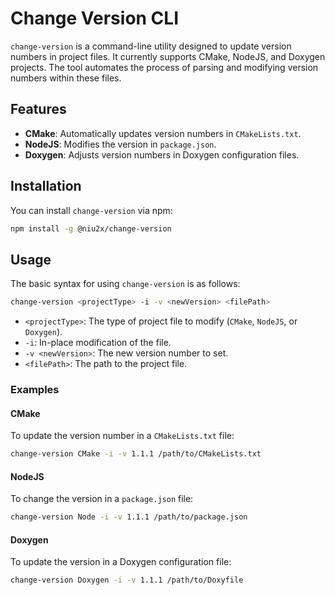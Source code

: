 # Change Version CLI

`change-version` is a command-line utility designed to update version numbers in project files. It currently supports CMake, NodeJS, and Doxygen projects. The tool automates the process of parsing and modifying version numbers within these files.

## Features

- **CMake**: Automatically updates version numbers in `CMakeLists.txt`.
- **NodeJS**: Modifies the version in `package.json`.
- **Doxygen**: Adjusts version numbers in Doxygen configuration files.

## Installation

You can install `change-version` via npm:

```bash
npm install -g @niu2x/change-version
```

## Usage

The basic syntax for using `change-version` is as follows:

```bash
change-version <projectType> -i -v <newVersion> <filePath>
```

- `<projectType>`: The type of project file to modify (`CMake`, `NodeJS`, or `Doxygen`).
- `-i`: In-place modification of the file.
- `-v <newVersion>`: The new version number to set.
- `<filePath>`: The path to the project file.


### Examples

#### CMake

To update the version number in a `CMakeLists.txt` file:

```bash
change-version CMake -i -v 1.1.1 /path/to/CMakeLists.txt
```

#### NodeJS

To change the version in a `package.json` file:

```bash
change-version Node -i -v 1.1.1 /path/to/package.json
````

#### Doxygen

To update the version in a Doxygen configuration file:

```bash
change-version Doxygen -i -v 1.1.1 /path/to/Doxyfile
```
